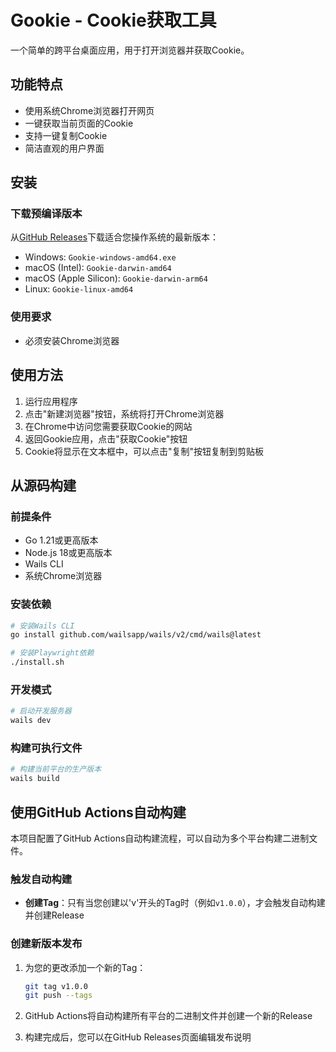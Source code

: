 # Gookie - Cookie获取工具

一个简单的跨平台桌面应用，用于打开浏览器并获取Cookie。

## 功能特点

- 使用系统Chrome浏览器打开网页
- 一键获取当前页面的Cookie
- 支持一键复制Cookie
- 简洁直观的用户界面

## 安装

### 下载预编译版本

从[GitHub Releases](https://github.com/您的用户名/Gookie/releases)下载适合您操作系统的最新版本：

- Windows: `Gookie-windows-amd64.exe`
- macOS (Intel): `Gookie-darwin-amd64`
- macOS (Apple Silicon): `Gookie-darwin-arm64`
- Linux: `Gookie-linux-amd64`

### 使用要求

- 必须安装Chrome浏览器

## 使用方法

1. 运行应用程序
2. 点击"新建浏览器"按钮，系统将打开Chrome浏览器
3. 在Chrome中访问您需要获取Cookie的网站
4. 返回Gookie应用，点击"获取Cookie"按钮
5. Cookie将显示在文本框中，可以点击"复制"按钮复制到剪贴板

## 从源码构建

### 前提条件

- Go 1.21或更高版本
- Node.js 18或更高版本
- Wails CLI
- 系统Chrome浏览器

### 安装依赖

```bash
# 安装Wails CLI
go install github.com/wailsapp/wails/v2/cmd/wails@latest

# 安装Playwright依赖
./install.sh
```

### 开发模式

```bash
# 启动开发服务器
wails dev
```

### 构建可执行文件

```bash
# 构建当前平台的生产版本
wails build
```

## 使用GitHub Actions自动构建

本项目配置了GitHub Actions自动构建流程，可以自动为多个平台构建二进制文件。

### 触发自动构建

- **创建Tag**：只有当您创建以'v'开头的Tag时（例如`v1.0.0`），才会触发自动构建并创建Release

### 创建新版本发布

1. 为您的更改添加一个新的Tag：
   ```bash
   git tag v1.0.0
   git push --tags
   ```

2. GitHub Actions将自动构建所有平台的二进制文件并创建一个新的Release

3. 构建完成后，您可以在GitHub Releases页面编辑发布说明
